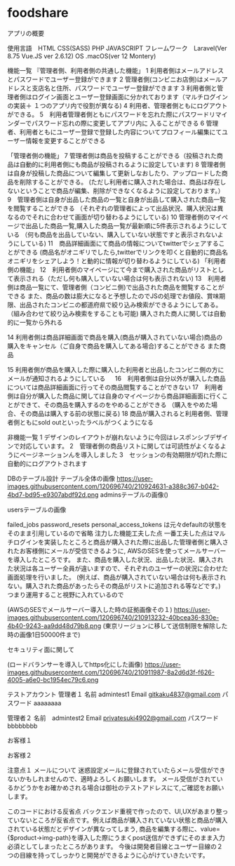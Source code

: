 # foodshare

アプリの概要


使用言語　HTML CSS(SASS) PHP JAVASCRIPT 
フレームワーク　Laravel(Ver 8.75 Vue.JS ver 2.6.12)
OS .macOS(ver 12 Montery)


機能一覧
『管理者側、利用者側の共通した機能」
1 利用者側はメールアドレスとパスワードでユーザー登録ができます
2 管理者側(コンビニお店側)はメールアドレスと支店名と住所、パスワードでユーザー登録ができます
3 利用者側と管理者側はログイン画面とユーザー登録画面に分かれております（マルチログインの実装＋
１つのアプリ内で役割が異なる)
4 利用者、管理者側ともにログアウトができる。
5　利用者管理者側ともにパスワードを忘れた際にパスワードリマインダーでパスワード忘れの際に変更してアプリ内に
入ることができる
6 管理者、利用者ともにユーザー登録で登録した内容についてプロフィール編集にてユーザー情報を変更することができる

「管理者側の機能」
7 管理者側は商品を投稿することができる（投稿された商品は自動的に利用者側にも商品が投稿されるように設定しています)
8 管理者側は自身が投稿した商品について編集して更新しなおしたり、アップロードした商品を削除することができる。
(ただし利用者に購入された場合は、商品は存在しないということで商品が編集、削除ができなくなるように設定しております。）
9　管理者側は自身が出品した商品の一覧と自身が出品して購入された商品一覧を閲覧することができる
（それぞれの管理者によって出品状況、購入状況は異なるのでそれに合わせて画面が切り替わるようにしている)
10 管理者側のマイページで出品した商品一覧,購入した商品一覧が最新順に5件表示されるようにしている
（何も商品を出品していない、購入していない状態ですと表示されないようにしている)
11　商品詳細画面にて商品の情報についてtwitterでシェアすることができる
(商品名がオニギリでしたら,twitterでリンクを叩くと自動的に商品名オニギリをシェアしよう！と動的に情報が切り替わるようにしている)
「利用者側の機能」
12　利用者側のマイページにて今まで購入された商品がリストとして表示される（ただし何も購入していない場合は何も表示されない)
13　利用者側は商品一覧にて、管理者側（コンビニ側)で出品された商品を閲覧することができる
また、商品の数は膨大になると予想したのでJSの処理でお値段、賞味期限、出品されたコンビニの都道府県で絞り込み検索ができるようにしてある。
（組み合わせて絞り込み検索をすることも可能) 購入された商人に関しては自動的に一覧から外れる

14 利用者側は商品詳細画面で商品を購入(商品が購入されていない場合)商品の購入をキャンセル（ご自身で商品を購入してある場合)することができる
また商品

15 利用者側が商品を購入した際に購入した利用者と出品したコンビニ側の方にメールが通知されるようにしている
　
16　利用者側は自分以外が購入した商品については商品詳細画面に行ってその商品閲覧することができない
17　利用者側は自分が購入した商品に関しては自身のマイページから商品詳細画面に行くことができて、その商品を購入するのをやめることができる
（購入をやめた場合、その商品は購入する前の状態に戻る)
18 商品が購入されると利用者側、管理者側ともにsold outといったラベルがつくようになる

非機能一覧
1 デザインのレイアウトが崩れないように今回はレスポンシブデザインで対応しています。
2　管理者側の商品リストに関しては可読性がよくなるようにページネーションんを導入しました
3　セッションの有効期限が切れた際に自動的にログアウトされます


DBのテーブル設計
テーブル全体の画像
https://user-images.githubusercontent.com/120696740/210924631-a388c367-b042-4bd7-bd95-e9307abdf92d.png
adminsテーブルの画像()

usersテーブルの画像


failed_jobs password_resets personal_access_tokens は元々defaultの状態をそのまま引用しているので省略
注力した機能工夫した点
 一番工夫した点はマルチログインを実装したところと商品が購入された際に出品した管理者側と購入されたお客様側にメールが受信できるように,
AWSのSESを使ってメールサーバーを導入したところです。
また、商品を購入した状況、出品した状況、購入された状況は各ユーザー全員が違いますので、それぞれのユーザーの状況に合わせた画面処理を行いました。
(例えば、商品が購入されていない場合は何も表示されない。購入された商品があったらその商品がリストに追加される等などです。)
つまり運用すること視野に入れているので

(AWSのSESでメールサーバー導入した時の証拠画像その１)
https://user-images.githubusercontent.com/120696740/210913232-40bcea36-830e-4b40-9243-aa9dd48d79b8.png
(東京リージョンに移して送信制限を解除した時の画像1日50000件まで)


セキュリティ面に関して

(ロードバランサーを導入してhttps化にした画像)
https://user-images.githubusercontent.com/120696740/210911987-8a2d6d3f-f626-4005-a6e0-bc1954ec79c6.png

テストアカウント
管理者１
名前 admintest1
Email gitkaku4837@gmail.com
パスワード aaaaaaaa

管理者２
名前　admintest2
Email  privatesuki4902@gmail.com
パスワード bbbbbbbb

お客様１

お客様２


注意点１
メールについて
迷惑設定メールに登録されていたらメール受信ができないかもしれませんので、適時よろしくお願いします。
メール受信がされているかどうかをお確かめされる場合は御社のテストアドレスにて,ご確認をお願いします。


このコードにおける反省点
バックエンド重視で作ったので、UI,UXがあまり整っていないところが反省点です。例えば商品が購入されていない状態と商品が購入されている状態だとデザインが異なってしまう,
商品を編集する際に、value={$product->img-path}を導入した際にうまくpost送信ができずにそのまま入力必須としてしまったところがあります。
今後は開発者目線とユーザー目線の２つの目線を持ってしっかりと開発ができるように心がけていきたいです。


